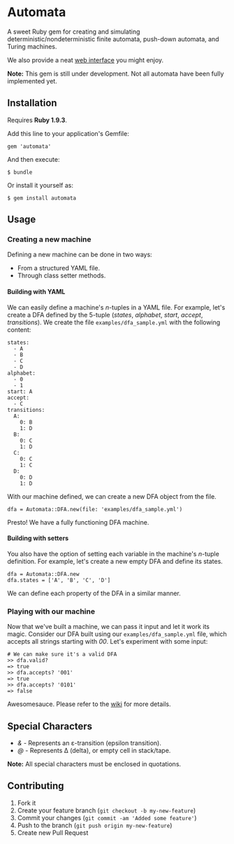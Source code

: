 # Automata

A sweet Ruby gem for creating and simulating deterministic/nondeterministic finite automata, push-down automata, and Turing machines.

We also provide a neat [web interface](http://automata.byji.co) you might enjoy.

__Note:__ This gem is still under development. Not all automata have been fully implemented yet.

## Installation

Requires __Ruby 1.9.3__.

Add this line to your application's Gemfile:

    gem 'automata'

And then execute:

    $ bundle

Or install it yourself as:

    $ gem install automata

## Usage

### Creating a new machine

Defining a new machine can be done in two ways: 

* From a structured YAML file.
* Through class setter methods.

#### Building with YAML

We can easily define a machine's _n_-tuples in a YAML file. For example, let's create a DFA defined by the 5-tuple (_states_, _alphabet_, _start_, _accept_, _transitions_). We create the file `examples/dfa_sample.yml` with the following content:

    states:
      - A
      - B
      - C
      - D
    alphabet:
      - 0
      - 1
    start: A
    accept:
      - C
    transitions:
      A:
        0: B
        1: D
      B:
        0: C
        1: D
      C:
        0: C
        1: C
      D:
        0: D
        1: D

With our machine defined, we can create a new DFA object from the file.

    dfa = Automata::DFA.new(file: 'examples/dfa_sample.yml')
    
Presto! We have a fully functioning DFA machine.

#### Building with setters

You also have the option of setting each variable in the machine's _n_-tuple definition. For example, let's create a new empty DFA and define its states.

    dfa = Automata::DFA.new
    dfa.states = ['A', 'B', 'C', 'D']
    
We can define each property of the DFA in a similar manner.

### Playing with our machine

Now that we've built a machine, we can pass it input and let it work its magic. Consider our DFA built using our `examples/dfa_sample.yml` file, which accepts all strings starting with _00_. Let's experiment with some input:

    # We can make sure it's a valid DFA
    >> dfa.valid?
    => true
    >> dfa.accepts? '001'
    => true
    >> dfa.accepts? '0101'
    => false
    
Awesomesauce. Please refer to the [wiki](https://github.com/jico/automata/wiki "automata wiki") for more details.

## Special Characters

* _&_ - Represents an ε-transition (epsilon transition). 
* _@_ - Represents Δ (delta), or empty cell in stack/tape.

__Note:__ All special characters must be enclosed in quotations.

## Contributing

1. Fork it
2. Create your feature branch (`git checkout -b my-new-feature`)
3. Commit your changes (`git commit -am 'Added some feature'`)
4. Push to the branch (`git push origin my-new-feature`)
5. Create new Pull Request
